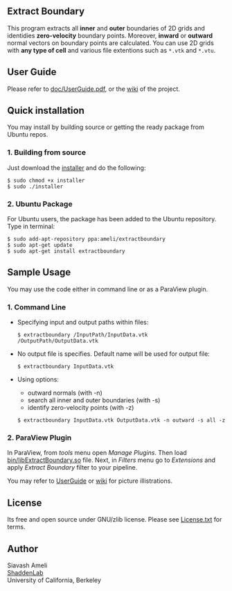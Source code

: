## Extract Boundary

This program extracts all __inner__ and __outer__ boundaries of 2D grids and identidies __zero-velocity__ boundary points. Moreover, __inward__ or __outward__ normal vectors on boundary points are calculated. You can use 2D grids with __any type of cell__ and various file extentions such as `*.vtk` and `*.vtu`.

## User Guide
Please refer to [doc/UserGuide.pdf](https://github.com/ameli/extract-boundary/raw/master/doc/UserGuide.pdf), or the [wiki](https://github.com/ameli/extract-boundary/wiki/Extract-Boundary) of the project.

## Quick installation
You may install by building source or getting the ready package from Ubuntu repos.

### 1. Building from source
Just download the [installer](https://raw.github.com/ameli/extract-boundary/master/installer) and do the following:

    $ sudo chmod +x installer
    $ sudo ./installer

### 2. Ubuntu Package
For Ubuntu users, the package has been added to the Ubuntu repository. Type in terminal:

    $ sudo add-apt-repository ppa:ameli/extractboundary
    $ sudo apt-get update
    $ sudo apt-get install extractboundary

## Sample Usage

You may use the code either in command line or as a ParaView plugin.

### 1. Command Line
* Specifying input and output paths within files:

    `$ extractboundary /InputPath/InputData.vtk /OutputPath/OutputData.vtk`

* No output file is specifies. Default name will be used for output file:

    `$ extractboundary InputData.vtk`

* Using options: 
    * outward normals (with -n)
    * search all inner and outer boundaries (with -s)
    * identify zero-velocity points (with -z)

    `$ extractboundary InputData.vtk OutputData.vtk -n outward -s all -z`

### 2. ParaView Plugin
In ParaView, from _tools_ menu open _Manage Plugins_. Then load [bin/libExtractBoundary.so](https://github.com/ameli/extract-boundary/raw/master/bin/libExtractBoundary.so) file. Next, in _Filters_ menu go to _Extensions_ and apply _Extract Boundary_ filter to your pipeline.

You may refer to [UserGuide](https://github.com/ameli/extract-boundary/raw/master/doc/UserGuide.pdf) or [wiki](https://github.com/ameli/extract-boundary/wiki/Extract-Boundary) for picture illistrations.

## License
Its free and open source under GNU/zlib license. Please see [License.txt](https://raw.github.com/ameli/extract-boundary/master/License.txt) for terms.

## Author
Siavash Ameli  
[ShaddenLab](http://shaddenlab.berkeley.edu/)  
University of California, Berkeley
